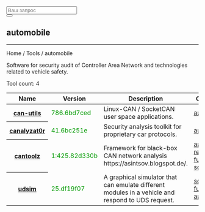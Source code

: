 <div class="col-lg-12">
  <form role="search" class="visible-xs">
    <div class="form-group">
      <div class="input-group">
        <input type="search" class="form-control input-lg" placeholder="Ваш запрос">
        <div class="input-group-btn">
          <button class="btn btn-default btn-lg" type="submit"><i class="glyphicon glyphicon-search"></i></button>
        </div>
      </div>
    </div>
  </form>
  <h2>automobile</h2>
  <hr>
  <div class="panel panel-default">
    <div class="panel-heading">Home / Tools / automobile</div>
    <div class="panel-body">
      <p>Software for security audit of Controller Area Network and technologies related to vehicle safety.</p>
      <p>Tool count: 4</p>
    </div>
    <table class="table">
      <thead>
        <tr>
          <th>Name</th>
          <th>Version</th>
          <th>Description</th>
          <th>Category</th>
          <th>Website</th>
        </tr>
      </thead>
      <tbody>
        <tr>
          <th scope="row"><a href="?tool=2197">can-utils</a><a></a></th>
          <td><span style="color:#090">786.6bd7ced</span></td>
          <td>Linux-CAN / SocketCAN user space applications.</td>
          <td> <a href="?category=automobile">automobile </a> </td>
          <td> <a href="https://github.com/linux-can/can-utils" target="_blank"> Link </a> </td>
        </tr>
        <tr>
          <th scope="row"><a href="?tool=2198">canalyzat0r</a><a></a></th>
          <td><span style="color:#090">41.6bc251e</span></td>
          <td>Security analysis toolkit for proprietary car protocols.</td>
          <td> <a href="?category=automobile">automobile </a> </td>
          <td> <a href="https://github.com/schutzwerk/CANalyzat0r" target="_blank"> Link </a> </td>
        </tr>
        <tr>
          <th scope="row"><a href="?tool=188">cantoolz</a><a></a></th>
          <td><span style="color:#090">1:425.82d330b</span></td>
          <td>Framework for black-box CAN network analysis https://asintsov.blogspot.de/.</td>
          <td> <a href="?category=automobile">automobile </a><a href="?category=recon">recon </a><a href="?category=fuzzer">fuzzer </a><a href="?category=scanner">scanner </a> </td>
          <td> <a href="https://github.com/eik00d/CANToolz" target="_blank"> Link </a> </td>
        </tr>
        <tr>
          <th scope="row"><a href="?tool=1740">udsim</a><a></a></th>
          <td><span style="color:#090">25.df19f07</span></td>
          <td>A graphical simulator that can emulate different modules in a vehicle and respond to UDS request.</td>
          <td> <a href="?category=scanner">scanner </a><a href="?category=fuzzer">fuzzer </a><a href="?category=automobile">automobile </a> </td>
          <td> <a href="https://github.com/zombieCraig/UDSim/" target="_blank"> Link </a> </td>
        </tr>
      </tbody>
    </table>
  </div>
</div>

